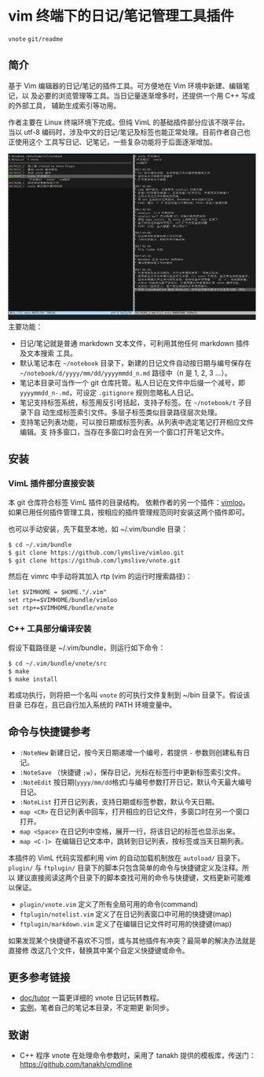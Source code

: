 # vim 终端下的日记/笔记管理工具插件
`vnote` `git/readme`

## 简介

基于 Vim 编辑器的日记/笔记的插件工具。可方便地在 Vim 环境中新建、编辑笔记，以
及必要的浏览管理等工具。当日记量逐渐增多时，还提供一个用 C++ 写成的外部工具，
辅助生成索引等功用。

作者主要在 Linux 终端环境下完成。但纯 VimL 的基础插件部分应该不限平台。当以
utf-8 编码时，涉及中文的日记/笔记及标签也能正常处理。目前作者自己也正使用这个
工具写日记、记笔记，一些复杂功能将于后面逐渐增加。

![截图](img/vnote-screen.png)
主要功能：
* 日记/笔记就是普通 markdown 文本文件，可利用其他任何 markdown 插件及文本搜索
  工具。
* 默认笔记本在 `~/notebook` 目录下，新建的日记文件自动按日期与编号保存在
  `~/notebook/d/yyyy/mm/dd/yyyymmdd_n.md` 路径中（n 是 1, 2, 3 ...）。
* 笔记本目录可当作一个 git 仓库托管。私人日记在文件中后缀一个减号，即
  `yyyymmdd_n-.md`，可设定 `.gitignore` 规则忽略私人日记。
* 笔记支持标签系统，标签用反引号括起，支持子标签。在 `~/notebook/t` 子目录下自
  动生成标签索引文件。多层子标签类似目录路径层次处理。
* 支持笔记列表功能，可以按日期或标签列表。从列表中选定笔记打开相应文件编辑。支
  持多窗口，当存在多窗口时会在另一个窗口打开笔记文件。

## 安装

### VimL 插件部分直接安装

本 git 仓库符合标签 VimL 插件的目录结构。
依赖作者的另一个插件：[vimloo](https://github.com/lymslive/vimloo)。
如果已用任何插件管理工具，按相应的插件管理规范同时安装这两个插件即可。

也可以手动安装，先下载至本地，如 ~/.vim/bundle 目录：
```
$ cd ~/.vim/bundle
$ git clone https://github.com/lymslive/vimloo.git
$ git clone https://github.com/lymslive/vnote.git
```
然后在 vimrc 中手动将其加入 rtp (vim 的运行时搜索路径)：
```
let $VIMHOME = $HOME."/.vim"
set rtp+=$VIMHOME/bundle/vimloo
set rtp+=$VIMHOME/bundle/vnote
```

### C++ 工具部分编译安装

假设下载路径是 ~/.vim/bundle，则运行如下命令：
```
$ cd ~/.vim/bundle/vnote/src
$ make
$ make install
```

若成功执行，则将把一个名叫 `vnote` 的可执行文件复制到 ~/bin 目录下。假设该目录
已存在，且已自行加入系统的 PATH 环境变量中。

## 命令与快捷键参考

* `:NoteNew` 新建日记，按今天日期递增一个编号，若提供 `-` 参数则创建私有日记。
* `:NoteSave` （快捷键 `;w`），保存日记，光标在标签行中更新标签索引文件。
* `:NoteEdit` 按日期(`yyyy/mm/dd`格式)与编号参数打开日记，默认今天最大编号日记。
* `:NoteList` 打开日记列表，支持日期或标签参数，默认今天日期。
* `map <CR>` 在日记列表中回车，打开相应的日记文件，多窗口时在另一个窗口打开。
* `map <Space>` 在日记列中空格，展开一行，将该日记的标签也显示出来。
* `map <C-]> `在编辑日记文本中，跳转到日记列表，按标签或当天日期列表。

本插件的 VimL 代码实现都利用 vim 的自动加载机制放在 `autoload/` 目录下。
`plugin/` 与 `ftplugin/` 目录下的脚本只包含简单的命令与快捷键定义及注释。所以
建议直接阅读这两个目录下的脚本查找可用的命令与快捷键，文档更新可能难以保证。

* `plugin/vnote.vim` 定义了所有全局可用的命令(command)
* `ftplugin/notelist.vim` 定义了在日记列表窗口中可用的快捷键(map)
* `ftplugin/markdown.vim` 定义了在编辑日记文件时可用的快捷键(map)

如果发现某个快捷键不喜欢不习惯，或与其他插件有冲突？最简单的解决办法就是直接修
改这几个文件，替换其中某个自定义快捷键或命令。

## 更多参考链接

* [doc/tutor](doc/tutor.md) 一篇更详细的 vnote 日记玩转教程。
* [实例](https://github.com/lymslive/notebook)，笔者自己的笔记本目录，不定期更
  新同步。

## 致谢

* C++ 程序 vnote 在处理命令参数时，采用了 tanakh 提供的模板库，传送门：
https://github.com/tanakh/cmdline

